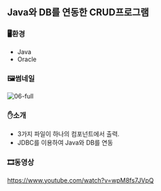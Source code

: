 ## Java와 DB를 연동한 CRUD프로그램

### 🖥환경
- Java
- Oracle

### 🖼썸네일
![06-full](https://user-images.githubusercontent.com/83056872/128049450-04c46147-012b-4dec-a5c0-0480ba19b3ba.jpg)

### ✋소개
- 3가지 파일이 하나의 컴포넌트에서 출력.
- JDBC를 이용하여 Java와 DB를 연동

### 🎞동영상
https://www.youtube.com/watch?v=wpM8fs7JVpQ

